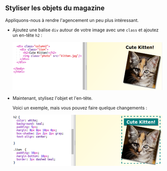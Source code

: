 ## Styliser les objets du magazine

Appliquons-nous à rendre l'agencement un peu plus intéressant. 

+ Ajoutez une balise `div` autour de votre image avec une `class` et ajoutez un en-tête `h2` :

	![screenshot](images/magazine-item.png)

+ Maintenant, stylisez l'objet et l'en-tête. 

	Voici un exemple, mais vous pouvez faire quelque changements :

	![screenshot](images/magazine-item-style.png)




